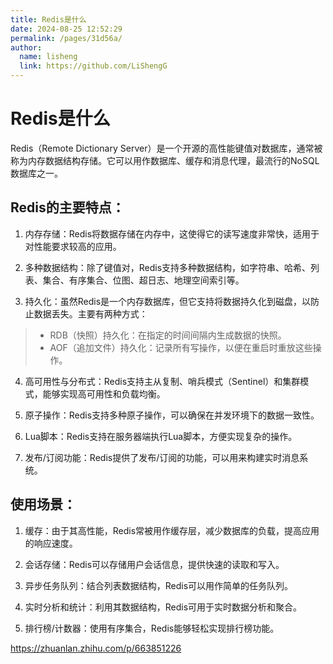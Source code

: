 ```yaml
---
title: Redis是什么
date: 2024-08-25 12:52:29
permalink: /pages/31d56a/
author: 
  name: lisheng
  link: https://github.com/LiShengG
---
```


# Redis是什么

Redis（Remote Dictionary Server）是一个开源的高性能键值对数据库，通常被称为内存数据结构存储。它可以用作数据库、缓存和消息代理，最流行的NoSQL数据库之一。

## Redis的主要特点：
1. 内存存储：Redis将数据存储在内存中，这使得它的读写速度非常快，适用于对性能要求较高的应用。

2. 多种数据结构：除了键值对，Redis支持多种数据结构，如字符串、哈希、列表、集合、有序集合、位图、超日志、地理空间索引等。

3. 持久化：虽然Redis是一个内存数据库，但它支持将数据持久化到磁盘，以防止数据丢失。主要有两种方式：
 > - RDB（快照）持久化：在指定的时间间隔内生成数据的快照。
 > - AOF（追加文件）持久化：记录所有写操作，以便在重启时重放这些操作。


4. 高可用性与分布式：Redis支持主从复制、哨兵模式（Sentinel）和集群模式，能够实现高可用性和负载均衡。

5. 原子操作：Redis支持多种原子操作，可以确保在并发环境下的数据一致性。

6. Lua脚本：Redis支持在服务器端执行Lua脚本，方便实现复杂的操作。

7. 发布/订阅功能：Redis提供了发布/订阅的功能，可以用来构建实时消息系统。

## 使用场景：
1. 缓存：由于其高性能，Redis常被用作缓存层，减少数据库的负载，提高应用的响应速度。

2. 会话存储：Redis可以存储用户会话信息，提供快速的读取和写入。

3. 异步任务队列：结合列表数据结构，Redis可以用作简单的任务队列。

4. 实时分析和统计：利用其数据结构，Redis可用于实时数据分析和聚合。

5. 排行榜/计数器：使用有序集合，Redis能够轻松实现排行榜功能。


https://zhuanlan.zhihu.com/p/663851226